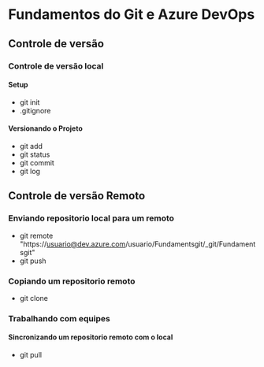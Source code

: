 # Fundamentos do Git e Azure DevOps
## **Controle de versão**
### Controle de versão local
#### Setup
   - git init
   - .gitignore              
#### Versionando o Projeto
   - git add
   - git status
   - git commit
   - git log
## **Controle de versão Remoto**
### Enviando repositorio local para um remoto
   - git remote 
       "https://usuario@dev.azure.com/usuario/Fundamentsgit/_git/Fundamentsgit"
   - git push
### Copiando um repositorio remoto
   - git clone      
### Trabalhando com equipes
#### Sincronizando um repositorio remoto com o local
   - git pull
                
        